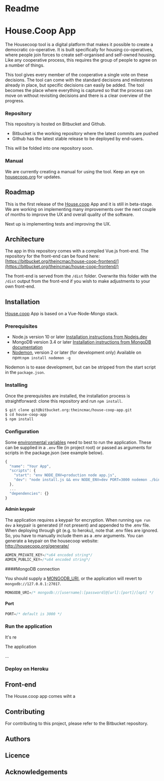 # Readme

# House.Coop App

The Housecoop tool is a digital platform that makes it possible to create a democratic co-operative. It is built specifically for housing co-operatives, where people join forces to create self-organised and self-owned housing. Like any cooperative process, this requires the group of people to agree on a number of things.

This tool gives every member of the cooperative a single vote on these decisions. The tool can come with the standard decisions and milestones already in place, but specific decisions can easily be added. The tool becomes the place where everything is captured so that the process can move on without revisiting decisions and there is a clear overview of the progress.

### Repository

This repository is hosted on Bitbucket and Github. 

- Bitbucket is the working repository where the latest commits are pushed
- Github has the latest stable release to be deployed by end-users.

This will be folded into one repository soon.

### Manual

We are currently creating a manual for using the tool. Keep an eye on [housecoop.org](http://housecoop.org) for updates.

## Roadmap

This is the first release of the [House.coop](http://house.coop) App and it is still in beta-stage. We are working on implementing many improvements over the next couple of months to improve the UX and overall quality of the software. 

Next up is implementing tests and improving the UX.

## Architecture

The app in this repository comes with a compiled Vue.js front-end. The repository for the front-end can be found here: [https://bitbucket.org/theincmac/house-coop-frontend/](https://bitbucket.org/theincmac/house-coop-frontend/)

The front-end is served from the `/dist` folder. Overwrite this folder with the `/dist` output from the front-end if you wish to make adjustments to your own front-end.

## Installation

[House.coop](http://house.coop) App is based on a Vue-Node-Mongo stack. 

### Prerequisites

- Node.js version 10 or later
    [Installation instructions from Nodejs.dev](https://nodejs.dev/how-to-install-nodejs)
- MongoDB version 3.4 or later
    [Installation instructions from MongoDB documentation](https://docs.mongodb.com/manual/installation/)
- [Nodemon](https://github.com/remy/nodemon), version 2 or later (for development only)
    Available on npm:`npm install nodemon -g` 

Nodemon is to ease development, but can be stripped from the start script in the `package.json`.

### Installing

Once the prerequisites are installed, the installation process is straightforward: clone this repository and run `npm install`.

```bash
$ git clone git@bitbucket.org:theincmac/house-coop-app.git
$ cd house-coop-app
$ npm install
```

### Configuration

Some [environmental variables](https://medium.com/the-node-js-collection/making-your-node-js-work-everywhere-with-environment-variables-2da8cdf6e786) need to best to run the application. These can be supplied in a `.env` file (in project root) or passed as arguments for scripts in the package.json (see example below).

````javascript
{
  "name": "Your App",
  "scripts": {
    "start": "env NODE_ENV=production node app.js",
    "dev": "node install.js && env NODE_ENV=dev PORT=3000 nodemon ./bin/www"
  },
  ...
  "dependencies": {}
}
````

#### Admin keypair

The application requires a keypair for encryption. When running `npm run dev` a keypair is generated (if not present) and appended to the .env file. When deploying through git (e.g. to heroku), note that .env files are ignored. So, you have to manually include them as a .env arguments. You can generate a keypair on the housecoop website: http://housecoop.org/generate/

```javascript
ADMIN_PRIVATE_KEY=/*u64 encoded string*/
ADMIN_PUBLIC_KEY=/*u64 encoded string*/
```
####MongoDB connection

You should supply a [MONGODB_URI](https://docs.mongodb.com/manual/reference/connection-string/), or the application will revert to `mongodb://127.0.0.1:27017`. 

```javascript
MONGODB_URI=/* mongodb://[username]:[password]@[url]:[port]/[opt] */
```
#### Port

```javascript
PORT=/* default is 3000 */
```

### Run the application

It's re

The application 

...

### Deploy on Heroku

## Front-end

The House.coop app comes wiht a 

## 

## Contributing

For contributing to this project, please refer to the Bitbucket repository.

## Authors

## Licence

## Acknowledgements